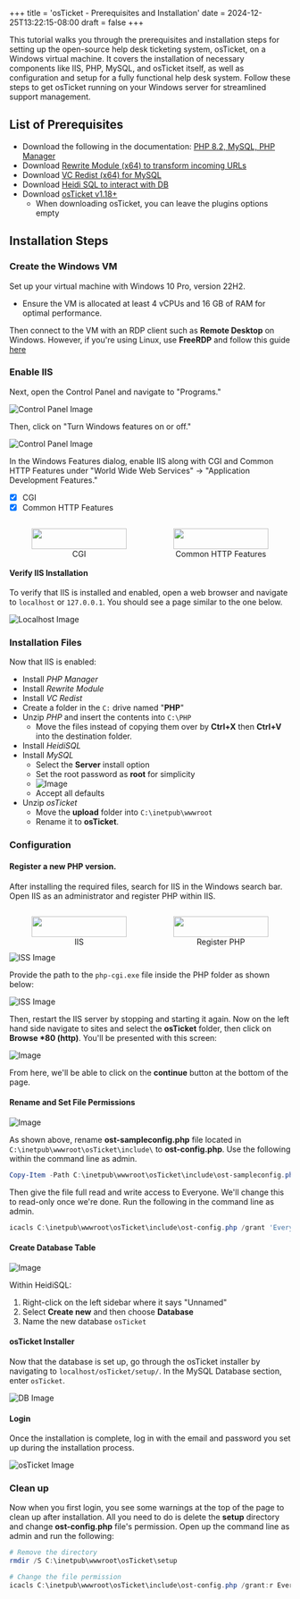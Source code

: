 +++
title = 'osTicket - Prerequisites and Installation'
date = 2024-12-25T13:22:15-08:00
draft = false
+++

This tutorial walks you through the prerequisites and installation steps for
setting up the open-source help desk ticketing system, osTicket, on a Windows
virtual machine. It covers the installation of necessary components like IIS,
PHP, MySQL, and osTicket itself, as well as configuration and setup for a fully
functional help desk system. Follow these steps to get osTicket running on your
Windows server for streamlined support management.

## List of Prerequisites

- Download the following in the documentation: [PHP 8.2, MySQL, PHP Manager](https://docs.osticket.com/en/latest/Getting%20Started/Installation.html)
- Download [Rewrite Module (x64) to transform incoming URLs](https://www.iis.net/downloads/microsoft/url-rewrite)
- Download [VC Redist (x64) for MySQL](https://learn.microsoft.com/en-us/cpp/windows/latest-supported-vc-redist?view=msvc-170#latest-microsoft-visual-c-redistributable-version)
- Download [Heidi SQL to interact with DB](https://www.heidisql.com/download.php)
- Download [osTicket v1.18+](https://osticket.com/download/)
  - When downloading osTicket, you can leave the plugins options empty

## Installation Steps

### Create the Windows VM

Set up your virtual machine with Windows 10 Pro, version 22H2.

- Ensure the VM is allocated at least 4 vCPUs and 16 GB of RAM for optimal
  performance.

Then connect to the VM with an RDP client such as **Remote Desktop** on Windows.
However, if you're using Linux, use **FreeRDP** and follow this guide [here](./../../../posts/connect-to-windows-with-freerdp/)

### Enable IIS

Next, open the Control Panel and navigate to "Programs."

![Control Panel Image](https://i.imgur.com/4kGLGVk.png "Control Panel")

Then, click on "Turn Windows features on or off."

![Control Panel Image](https://i.imgur.com/yP75Tb7.png "Turn Windows features on or off")

In the Windows Features dialog, enable IIS along with CGI and Common HTTP
Features under "World Wide Web Services" -> "Application Development Features."

- [x] CGI
- [x] Common HTTP Features

<div style="display: flex; justify-content: space-between; gap: 4px;">
  <figure style="width: 50%; text-align: center;">
    <img src="https://i.imgur.com/MgOv3du.png" style="width: 100%;" />
    <figcaption>CGI</figcaption>
  </figure>
  <figure style="width: 50%; text-align: center;">
    <img src="https://i.imgur.com/6xqC8oy.png" style="width: 100%;" />
    <figcaption>Common HTTP Features</figcaption>
  </figure>
</div>

#### Verify IIS Installation

To verify that IIS is installed and enabled, open a web browser and navigate
to `localhost` or `127.0.0.1`. You should see a page similar to the one below.

![Localhost Image](https://i.imgur.com/RrJjNtY.png "localhost (127.0.0.1)")

### Installation Files

Now that IIS is enabled:

- Install _PHP Manager_
- Install _Rewrite Module_
- Install _VC Redist_
- Create a folder in the `C:` drive named "**PHP**"
- Unzip _PHP_ and insert the contents into `C:\PHP`
  - Move the files instead of copying them over by **Ctrl+X** then **Ctrl+V**
    into the destination folder.
- Install _HeidiSQL_
- Install _MySQL_
  - Select the **Server** install option
  - Set the root password as **root** for simplicity
  - ![Image](./imgs/19.png "MySQL root account creation")
  - Accept all defaults
- Unzip _osTicket_
  - Move the **upload** folder into `C:\inetpub\wwwroot`
  - Rename it to **osTicket**.

### Configuration

#### Register a new PHP version.

After installing the required files, search for IIS in the Windows search bar.
Open IIS as an administrator and register PHP within IIS.

<div style="display: flex; justify-content: space-between; gap: 4px;">
  <figure style="width: 50%; text-align: center;">
    <img src="https://i.imgur.com/hglUQos.png" style="width: 100%;" />
    <figcaption>IIS</figcaption>
  </figure>
  <figure style="width: 50%; text-align: center;">
    <img src="https://i.imgur.com/4lrGcYv.png" style="width: 100%;" />
    <figcaption>Register PHP</figcaption>
  </figure>
</div>

![ISS Image](https://i.imgur.com/QwLJEVZ.png)

Provide the path to the `php-cgi.exe` file inside the PHP folder as shown below:

![ISS Image](https://i.imgur.com/75j8M0p.png "Provide path")

Then, restart the IIS server by stopping and starting it again. Now on the left
hand side navigate to sites and select the **osTicket** folder, then click on
**Browse \*80 (http)**. You'll be presented with this screen:

![Image](./imgs/20.png "osTicket page")

From here, we'll be able to click on the **continue** button at the bottom of
the page.

<!-- #### Add PHP Extensions

In IIS, navigate to **Sites** -> **Default** -> **osTicket**. On the right,
click "Browse \*:80".

![ISS Image](https://i.imgur.com/C0bg2lW.png)

Some extensions are disabled by default. To enable them:

1. Go back to IIS, **Sites** -> **Default** -> **osTicket**
2. Double-click **PHP Manager**
3. Click "Enable or disable an extension"
4. Enable the following extensions:
   - `php_imap.dll`
   - `php_intl.dll`
   - `php_opcache.dll`

![PHP Extensions Image](https://i.imgur.com/Mu25QU5.png) -->

#### Rename and Set File Permissions

![Image](./imgs/21.png "osTicket Installer")

As shown above, rename **ost-sampleconfig.php** file located
in `C:\inetpub\wwwroot\osTicket\include\` to **ost-config.php**. Use the
following within the command line as admin.

```powershell
Copy-Item -Path C:\inetpub\wwwroot\osTicket\include\ost-sampleconfig.php -Destination C:\inetpub\wwwroot\osTicket\include\ost-config.php
```

Then give the file full read and write access to Everyone. We'll change this to
read-only once we're done. Run the following in the command line as admin.

```powershell
icacls C:\inetpub\wwwroot\osTicket\include\ost-config.php /grant 'Everyone:F'
```

#### Create Database Table

![Image](./imgs/22.png "Create osTicket Database")

Within HeidiSQL:

1. Right-click on the left sidebar where it says "Unnamed"
2. Select **Create new** and then choose **Database**
3. Name the new database `osTicket`

#### osTicket Installer

Now that the database is set up, go through the osTicket installer by navigating
to `localhost/osTicket/setup/`. In the MySQL Database section, enter `osTicket`.

![DB Image](https://i.imgur.com/qGFGWHZ.png "osTicket Installer DB settings")

#### Login

Once the installation is complete, log in with the email and password you set up
during the installation process.

![osTicket Image](https://i.imgur.com/K11bfSb.png "http://localhost/osTicket/scp/login.php")

### Clean up

Now when you first login, you see some warnings at the top of the page to clean
up after installation. All you need to do is delete the **setup** directory and
change **ost-config.php** file's permission. Open up the command line as admin
and run the following:

```powershell
# Remove the directory
rmdir /S C:\inetpub\wwwroot\osTicket\setup

# Change the file permission
icacls C:\inetpub\wwwroot\osTicket\include\ost-config.php /grant:r Everyone:(R)
```
